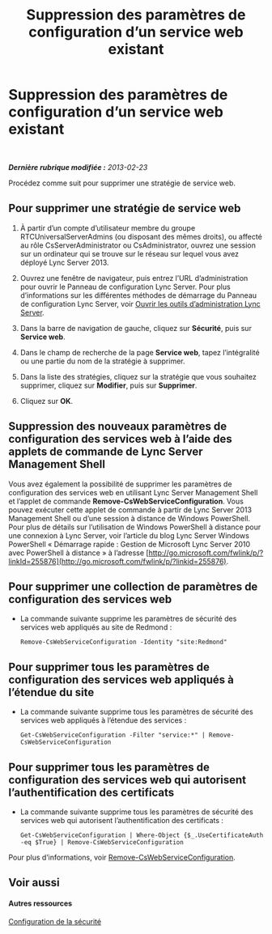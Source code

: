 ﻿---
title: Suppression des paramètres de configuration d’un service web existant
TOCTitle: Suppression des paramètres de configuration d’un service web existant
ms:assetid: c2b96f4c-4b07-48e6-9ca6-55bc0e0cf5a1
ms:mtpsurl: https://technet.microsoft.com/fr-fr/library/Gg182582(v=OCS.15)
ms:contentKeyID: 49298743
ms.date: 05/20/2016
mtps_version: v=OCS.15
ms.translationtype: HT
---

# Suppression des paramètres de configuration d’un service web existant

 

_**Dernière rubrique modifiée :** 2013-02-23_

Procédez comme suit pour supprimer une stratégie de service web.

## Pour supprimer une stratégie de service web

1.  À partir d’un compte d’utilisateur membre du groupe RTCUniversalServerAdmins (ou disposant des mêmes droits), ou affecté au rôle CsServerAdministrator ou CsAdministrator, ouvrez une session sur un ordinateur qui se trouve sur le réseau sur lequel vous avez déployé Lync Server 2013.

2.  Ouvrez une fenêtre de navigateur, puis entrez l’URL d’administration pour ouvrir le Panneau de configuration Lync Server. Pour plus d’informations sur les différentes méthodes de démarrage du Panneau de configuration Lync Server, voir [Ouvrir les outils d’administration Lync Server](lync-server-2013-open-lync-server-administrative-tools.md).

3.  Dans la barre de navigation de gauche, cliquez sur **Sécurité**, puis sur **Service web**.

4.  Dans le champ de recherche de la page **Service web**, tapez l’intégralité ou une partie du nom de la stratégie à supprimer.

5.  Dans la liste des stratégies, cliquez sur la stratégie que vous souhaitez supprimer, cliquez sur **Modifier**, puis sur **Supprimer**.

6.  Cliquez sur **OK**.

## Suppression des nouveaux paramètres de configuration des services web à l’aide des applets de commande de Lync Server Management Shell

Vous avez également la possibilité de supprimer les paramètres de configuration des services web en utilisant Lync Server Management Shell et l’applet de commande **Remove-CsWebServiceConfiguration**. Vous pouvez exécuter cette applet de commande à partir de Lync Server 2013 Management Shell ou d’une session à distance de Windows PowerShell. Pour plus de détails sur l’utilisation de Windows PowerShell à distance pour une connexion à Lync Server, voir l’article du blog Lync Server Windows PowerShell « Démarrage rapide : Gestion de Microsoft Lync Server 2010 avec PowerShell à distance » à l’adresse [http://go.microsoft.com/fwlink/p/?linkId=255876](http://go.microsoft.com/fwlink/p/?linkid=255876).

## Pour supprimer une collection de paramètres de configuration des services web

  - La commande suivante supprime les paramètres de sécurité des services web appliqués au site de Redmond :
    
        Remove-CsWebServiceConfiguration -Identity "site:Redmond"

## Pour supprimer tous les paramètres de configuration des services web appliqués à l’étendue du site

  - La commande suivante supprime tous les paramètres de sécurité des services web appliqués à l’étendue des services :
    
        Get-CsWebServiceConfiguration -Filter "service:*" | Remove-CsWebServiceConfiguration

## Pour supprimer tous les paramètres de configuration des services web qui autorisent l’authentification des certificats

  - La commande suivante supprime tous les paramètres de sécurité des services web qui autorisent l’authentification des certificats :
    
        Get-CsWebServiceConfiguration | Where-Object {$_.UseCertificateAuth -eq $True} | Remove-CsWebServiceConfiguration

Pour plus d’informations, voir [Remove-CsWebServiceConfiguration](remove-cswebserviceconfiguration.md).

## Voir aussi

#### Autres ressources

[Configuration de la sécurité](lync-server-2013-configuring-authentication-in-the-lync-server-control-panel.md)

